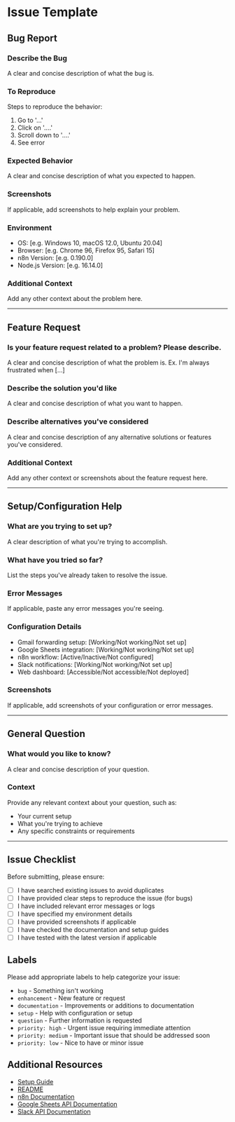 # Issue Template

## Bug Report

### Describe the Bug
A clear and concise description of what the bug is.

### To Reproduce
Steps to reproduce the behavior:
1. Go to '...'
2. Click on '....'
3. Scroll down to '....'
4. See error

### Expected Behavior
A clear and concise description of what you expected to happen.

### Screenshots
If applicable, add screenshots to help explain your problem.

### Environment
- OS: [e.g. Windows 10, macOS 12.0, Ubuntu 20.04]
- Browser: [e.g. Chrome 96, Firefox 95, Safari 15]
- n8n Version: [e.g. 0.190.0]
- Node.js Version: [e.g. 16.14.0]

### Additional Context
Add any other context about the problem here.

---

## Feature Request

### Is your feature request related to a problem? Please describe.
A clear and concise description of what the problem is. Ex. I'm always frustrated when [...]

### Describe the solution you'd like
A clear and concise description of what you want to happen.

### Describe alternatives you've considered
A clear and concise description of any alternative solutions or features you've considered.

### Additional Context
Add any other context or screenshots about the feature request here.

---

## Setup/Configuration Help

### What are you trying to set up?
A clear description of what you're trying to accomplish.

### What have you tried so far?
List the steps you've already taken to resolve the issue.

### Error Messages
If applicable, paste any error messages you're seeing.

### Configuration Details
- Gmail forwarding setup: [Working/Not working/Not set up]
- Google Sheets integration: [Working/Not working/Not set up]
- n8n workflow: [Active/Inactive/Not configured]
- Slack notifications: [Working/Not working/Not set up]
- Web dashboard: [Accessible/Not accessible/Not deployed]

### Screenshots
If applicable, add screenshots of your configuration or error messages.

---

## General Question

### What would you like to know?
A clear and concise description of your question.

### Context
Provide any relevant context about your question, such as:
- Your current setup
- What you're trying to achieve
- Any specific constraints or requirements

---

## Issue Checklist

Before submitting, please ensure:

- [ ] I have searched existing issues to avoid duplicates
- [ ] I have provided clear steps to reproduce the issue (for bugs)
- [ ] I have included relevant error messages or logs
- [ ] I have specified my environment details
- [ ] I have provided screenshots if applicable
- [ ] I have checked the documentation and setup guides
- [ ] I have tested with the latest version if applicable

## Labels

Please add appropriate labels to help categorize your issue:
- `bug` - Something isn't working
- `enhancement` - New feature or request
- `documentation` - Improvements or additions to documentation
- `setup` - Help with configuration or setup
- `question` - Further information is requested
- `priority: high` - Urgent issue requiring immediate attention
- `priority: medium` - Important issue that should be addressed soon
- `priority: low` - Nice to have or minor issue

## Additional Resources

- [Setup Guide](SETUP_STEPS.md)
- [README](README.md)
- [n8n Documentation](https://docs.n8n.io/)
- [Google Sheets API Documentation](https://developers.google.com/sheets/api)
- [Slack API Documentation](https://api.slack.com/)
